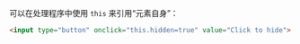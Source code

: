 可以在处理程序中使用 `this` 来引用“元素自身”：

```html height=50
<input type="button" onclick="this.hidden=true" value="Click to hide">
```
